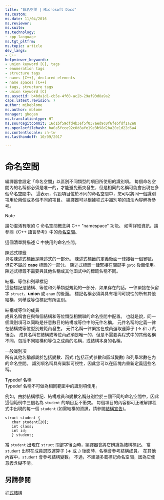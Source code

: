 ```yaml
---
title: "命名空間 | Microsoft Docs"
ms.custom: 
ms.date: 11/04/2016
ms.reviewer: 
ms.suite: 
ms.technology:
- cpp-language
ms.tgt_pltfrm: 
ms.topic: article
dev_langs:
- C++
helpviewer_keywords:
- union keyword [C], tags
- enumeration tags
- structure tags
- names [C++], declared elements
- name spaces [C++]
- tags, structure tags
- union keyword [C]
ms.assetid: b4bda1d1-cb5e-4f60-ac2b-29af93d8a9a2
caps.latest.revision: 7
author: mikeblome
ms.author: mblome
manager: ghogen
ms.translationtype: HT
ms.sourcegitcommit: 16d1bf59dfd4b3ef5f037aed9c0f6febfdf1a2e8
ms.openlocfilehash: ba0a5fcce92c0d8afe19e3b98d2ba20e1d22d6a4
ms.contentlocale: zh-tw
ms.lasthandoff: 10/09/2017

---
```

# <a name="name-spaces"></a>命名空間
編譯器會設定「命名空間」以區別不同類型的項目所使用的識別項。 每個命名空間內的名稱都必須是唯一的，才能避免衝突發生，但是相同的名稱可能會出現在多個命名空間中。 這表示，假設項目位於不同的命名空間中，您可以將同一個識別項用於兩個或多個不同的項目。 編譯器可以根據程式中識別項的語法內容解析參考。  
  
> [!NOTE]
>  請勿混淆有限的 C 命名空間概念與 C++ "namespace" 功能。 如需詳細資訊，請參閱《C++ 語言參考》中的[命名空間](../cpp/namespaces-cpp.md)。  
  
 這個清單將描述 C 中使用的命名空間。  
  
 陳述式標籤  
 具名陳述式標籤是陳述式的一部分。 陳述式標籤的定義後面一律接著一個冒號，但它不屬於 **case** 標籤的一部分。 陳述式標籤一律緊接在關鍵字 `goto` 後面使用。 陳述式標籤不需要與其他名稱或其他函式中的標籤名稱不同。  
  
 結構、等位和列舉標記  
 這些標記是結構、等位和列舉類型規範的一部分，如果存在的話，一律緊接在保留字 `struct`、**union** 或 `enum` 的後面。 標記名稱必須與具有相同可視性的所有其他結構、列舉或等位標記有所區別。  
  
 結構或等位的成員  
 成員名稱會在與每個結構和等位類型相關聯的命名空間中配置。 也就是說，同一個識別項可以同時是任意數目的結構或等位中的元件名稱。 元件名稱的定義一律在結構或等位型別規範內發生。 元件名稱一律緊接在成員選取運算子 (**->** 和 **.**) 的後面。 成員名稱在結構或等位內必須是唯一的，但是不需要與程式中的其他名稱不同，包括不同結構和等位之成員的名稱，或結構本身的名稱。  
  
 一般識別項  
 所有其他名稱都屬於包括變數、函式 (包括正式參數和區域變數) 和列舉常數在內的命名空間。 識別項名稱具有巢狀可視性，因此您可以在區塊內重新定義這些名稱。  
  
 Typedef 名稱  
 Typedef 名稱不可做為相同範圍中的識別項使用。  
  
 例如，由於結構標記、結構成員和變數名稱分別位於三個不同的命名空間中，因此這個範例中三個名為 `student` 的項目互不衝突。 每個項目的內容都可正確解譯程式中出現的每一個 `student`  (如需結構的資訊，請參閱[結構宣告](../c-language/structure-declarations.md))。  
  
```  
struct student {  
   char student[20];  
   int class;  
   int id;  
   } student;  
```  
  
 當 `student` 出現在 `struct` 關鍵字後面時，編譯器會將它辨識為結構標記。 當 `student` 出現在成員選取運算子 (**->** 或 **.**) 後面時，名稱會參考結構成員。 在其他內容中，`student` 會參考結構變數。 不過，不建議多載標記命名空間，因為它使意義含糊不清。  
  
## <a name="see-also"></a>另請參閱  
 [程式結構](../c-language/program-structure.md)
